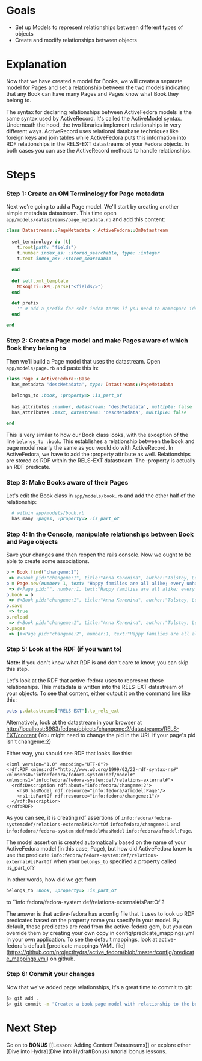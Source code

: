# Goals
* Set up Models to represent relationships between different types of objects
* Create and modify relationships between objects

# Explanation
Now that we have created a model for Books, we will create a separate model for Pages and set a relationship between the two models indicating that any Book can have many Pages and Pages know what Book they belong to.

The syntax for declaring relationships between ActiveFedora models is the same syntax used by ActiveRecord.  It's called the ActiveModel syntax.  Underneath the hood, the two libraries implement relationships in very different ways.  ActiveRecord uses relational database techniques like foreign keys and join tables while ActiveFedora puts this information into RDF relationships in the RELS-EXT datastreams of your Fedora objects. In both cases you can use the ActiveRecord methods to handle relationships.

# Steps

### Step 1: Create an OM Terminology for Page metadata

Next we're going to add a Page model.  We'll start by creating another simple metadata datastream.  This time open ```app/models/datastreams/page_metadata.rb``` and add this content:
```ruby
class Datastreams::PageMetadata < ActiveFedora::OmDatastream
 
  set_terminology do |t|
    t.root(path: "fields")
    t.number index_as: :stored_searchable, type: :integer
    t.text index_as: :stored_searchable
 
  end
 
  def self.xml_template
    Nokogiri::XML.parse("<fields/>")
  end

  def prefix
    '' # add a prefix for solr index terms if you need to namespace identical terms in multiple data streams 
  end

end

```

### Step 2: Create a Page model and make Pages aware of which Book they belong to

Then we'll build a Page model that uses the datastream. Open ```app/models/page.rb``` and paste this in:

```ruby
class Page < ActiveFedora::Base
  has_metadata 'descMetadata', type: Datastreams::PageMetadata
 
  belongs_to :book, :property=> :is_part_of
 
  has_attributes :number, datastream: 'descMetadata', multiple: false
  has_attributes :text, datastream: 'descMetadata', multiple: false

end
```

This is very similar to how our Book class looks, with the exception of the line ```belongs_to :book```.  This establishes a relationship between the book and page model nearly the same as you would do with ActiveRecord.  In ActiveFedora, we have to add the :property attribute as well.  Relationships are stored as RDF within the RELS-EXT datastream.  The :property is actually an RDF predicate. 

### Step 3: Make Books aware of their Pages

Let's edit the Book class in ```app/models/book.rb``` and add the other half of the relationship:

```ruby
  # within app/models/book.rb
  has_many :pages, :property=> :is_part_of
```

### Step 4: In the Console, manipulate relationships between Book and Page objects

Save your changes and then reopen the rails console. Now we ought to be able to create some associations.

```ruby
b = Book.find("changeme:1")
 => #<Book pid:"changeme:1", title:"Anna Karenina", author:"Tolstoy, Leo"> 
p = Page.new(number: 1, text: "Happy families are all alike; every unhappy family is unhappy in its own way.")
 => #<Page pid:"", number:1, text:"Happy families are all alike; every unhappy family is unhappy in its own way."> 
p.book = b
 => #<Book pid:"changeme:1", title:"Anna Karenina", author:"Tolstoy, Leo"> 
p.save
 => true 
b.reload
 => #<Book pid:"changeme:1", title:"Anna Karenina", author:"Tolstoy, Leo"> 
b.pages
 => [#<Page pid:"changeme:2", number:1, text:"Happy families are all alike; every unhappy family is unhappy in its own way.">] 
```

### Step 5: Look at the RDF (if you want to)

**Note:** If you don't know what RDF is and don't care to know, you can skip this step.

Let's look at the RDF that active-fedora uses to represent these relationships.  This metadata is written into the RELS-EXT datastream of your objects.  To see that content, either output it on the command line like this:

```ruby
puts p.datastreams["RELS-EXT"].to_rels_ext
```
Alternatively, look at the datastream in your browser at [http://localhost:8983/fedora/objects/changeme:2/datastreams/RELS-EXT/content](http://localhost:8983/fedora/objects/changeme:2/datastreams/RELS-EXT/content)  (You might need to change the pid in the URL if your page's pid isn't changeme:2)

Either way, you should see RDF that looks like this:

```text
<?xml version="1.0" encoding="UTF-8"?>
<rdf:RDF xmlns:rdf="http://www.w3.org/1999/02/22-rdf-syntax-ns#" xmlns:ns0="info:fedora/fedora-system:def/model#" xmlns:ns1="info:fedora/fedora-system:def/relations-external#">
  <rdf:Description rdf:about="info:fedora/changeme:2">
    <ns0:hasModel rdf:resource="info:fedora/afmodel:Page"/>
    <ns1:isPartOf rdf:resource="info:fedora/changeme:1"/>
  </rdf:Description>
</rdf:RDF>
```

As you can see, it is creating rdf assertions of `info:fedora/fedora-system:def/relations-external#isPartOf` `info:fedora/changeme:1` and `info:fedora/fedora-system:def/model#hasModel` `info:fedora/afmodel:Page`.  

The model assertion is created automatically based on the name of your ActiveFedora model (in this case, Page), but how did ActiveFedora know to use the predicate `info:fedora/fedora-system:def/relations-external#isPartOf` when your `belongs_to` specified a property called :is_part_of?

In other words, how did we get from 

```ruby
belongs_to :book, :property=> :is_part_of
```

to ``info:fedora/fedora-system:def/relations-external#isPartOf`?

The answer is that active-fedora has a config file that it uses to look up RDF predicates based on the property name you specify in your model.  By default, these predicates are read from the active-fedora gem, but you can override them by creating your own copy in config/predicate_mappings.yml in your own application.  To see the default mappings, look at active-fedora's default [predicate mappings YAML file] (https://github.com/projecthydra/active_fedora/blob/master/config/predicate_mappings.yml) on github.

### Step 6: Commit your changes

Now that we've added page relationships, it's a great time to commit to git:

```bash
$> git add .
$> git commit -m "Created a book page model with relationship to the book model"
```

# Next Step
Go on to **BONUS** [[Lesson: Adding Content Datastreams]] or 
explore other [Dive into Hydra](Dive into Hydra#Bonus) tutorial bonus lessons.